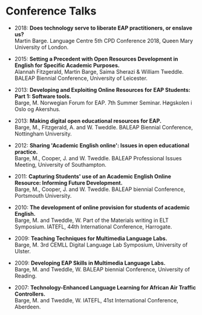 # Conference Talks

- 2018: **Does technology serve to liberate EAP practitioners, or enslave us?** <br>Martin Barge. Language Centre 5th CPD Conference 2018, Queen Mary University of London.

- 2015: **Setting a Precedent with Open Resources Development in English for Specific Academic Purposes.** <br>Alannah Fitzgerald, Martin Barge, Saima Sherazi & William Tweddle. BALEAP Biennial Conference, University of Leicester.
    
- 2013: **Developing and Exploiting Online Resources for EAP Students: Part 1: Software tools.** <br>Barge, M. Norwegian Forum for EAP. 7th Summer Seminar. Høgskolen i Oslo og Akershus.
    
- 2013: **Making digital open educational resources for EAP.** <br>Barge, M., Fitzgerald, A. and W. Tweddle. BALEAP Biennial Conference, Nottingham University.
    
- 2012: **Sharing 'Academic English online': Issues in open educational practice.** <br>Barge, M., Cooper, J. and W. Tweddle. BALEAP Professional Issues Meeting, University of Southampton.
    
- 2011: **Capturing Students' use of an Academic English Online Resource: Informing Future Development.** <br>Barge, M., Cooper, J. and W. Tweddle. BALEAP biennial Conference, Portsmouth University.
    
- 2010: **The development of online provision for students of academic English.** <br>Barge, M. and Tweddle, W. Part of the Materials writing in ELT Symposium. IATEFL, 44th International Conference, Harrogate.
    
- 2009: **Teaching Techniques for Multimedia Language Labs.** <br>Barge, M. 3rd CEMLL Digital Language Lab Symposium, University of Ulster.
    
- 2009: **Developing EAP Skills in Multimedia Language Labs.** <br>Barge, M. and Tweddle, W. BALEAP biennial Conference, University of Reading.
    
- 2007: **Technology-Enhanced Language Learning for African Air Traffic Controllers.** <br>Barge, M. and Tweddle, W. IATEFL, 41st International Conference, Aberdeen.
